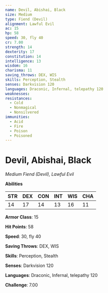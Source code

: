 ```yaml
---
name: Devil, Abishai, Black
size: Medium
type: Fiend (Devil)
alignment: Lawful Evil
ac: 15
hp: 58
speed: 30, fly 40
cr: 7.00
strength: 14
dexterity: 17
constitution: 14
intelligence: 13
wisdom: 16
charisma: 11
saving_throws: DEX, WIS
skills: Perception, Stealth
senses: Darkvision 120
languages: Draconic, Infernal, telepathy 120
weaknesses:
resistances:
  - Cold
  - Nonmagical
  - Nonsilvered
immunities:
  - Acid
  - Fire
  - Poison
  - Poisoned
---
```


# Devil, Abishai, Black

*Medium Fiend (Devil), Lawful Evil*

**Abilities**

| STR | DEX | CON | INT | WIS | CHA |
| --- | --- | --- | --- | --- | --- |
| 14 | 17 | 14 | 13 | 16 | 11 |

**Armor Class**: 15

**Hit Points**: 58

**Speed**: 30, fly 40

**Saving Throws**: DEX, WIS

**Skills**: Perception, Stealth

**Senses**: Darkvision 120

**Languages**: Draconic, Infernal, telepathy 120

**Challenge**: 7.00

